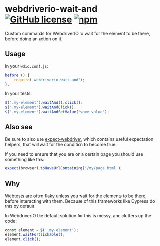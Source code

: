# webdriverio-wait-and [![GitHub license](https://img.shields.io/github/license/marklagendijk/webdriverio-wait-and)](https://github.com/marklagendijk/webdriverio-wait-and/blob/master/LICENSE) [![npm](https://img.shields.io/npm/v/webdriverio-wait-and)](https://www.npmjs.com/package/webdriverio-wait-and)

Custom commands for WebdriverIO to wait for the element to be there, before doing an action on it.

## Usage
In your `wdio.conf.js`: 
```js
before () {
    require('webdriverio-wait-and');
},
```

In your tests:
```js
$('.my-element').waitAnd().click();
$('.my-element').waitAndClick();
$('.my-element').waitAndSetValue('some value');
```

## Also see
Be sure to also use [expect-webdriver](https://www.npmjs.com/package/expect-webdriverio), which contains useful expectation helpers, that will wait for the condition to become true.

If you need to ensure that you are on a certain page you should use something like this:
```js
expect(browser).toHaveUrlContaining('/my/page.html');
```

## Why
Webtests are often flaky unless you wait for the elements to be there, before interacting with them. Because of this frameworks like Cypress do this by default.

In WebdriverIO the default solution for this is messy, and clutters up the code:
```js
const element = $('.my-element');
element.waitForClickable();
element.click();
```